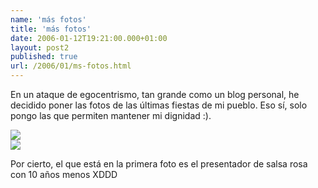 ```yaml
---
name: 'más fotos'
title: 'más fotos'
date: 2006-01-12T19:21:00.000+01:00
layout: post2
published: true
url: /2006/01/ms-fotos.html
---
```


En un ataque de egocentrismo, tan grande como un blog personal, he decidido poner las fotos de las últimas fiestas de mi pueblo. Eso sí, solo pongo las que permiten mantener mi dignidad :).  
  
  
  
[![](http://photos1.blogger.com/blogger/2315/213/320/Imagen065.jpg)](http://photos1.blogger.com/blogger/2315/213/1600/Imagen065.jpg)  
[![](http://photos1.blogger.com/blogger/2315/213/320/Imagen050.jpg)](http://photos1.blogger.com/blogger/2315/213/1600/Imagen050.jpg)  
  
Por cierto, el que está en la primera foto es el presentador de salsa rosa con 10 años menos XDDD